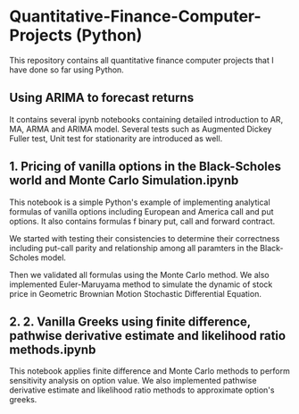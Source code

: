 # Quantitative-Finance-Computer-Projects (Python) 
This repository contains all quantitative finance computer projects that I have done so far using Python.

## Using ARIMA to forecast returns
It contains several ipynb notebooks containing detailed introduction to AR, MA, ARMA and ARIMA model. Several tests such as Augmented Dickey Fuller test, Unit test for stationarity are introduced as well.  

## 1. Pricing of vanilla options in the Black-Scholes world and Monte Carlo Simulation.ipynb
This notebook is a simple Python's example of implementing analytical formulas of vanilla options including European and America call and put options. It also contains formulas f binary put, call and forward contract.

We started with testing their consistencies to determine their correctness including put-call parity and relationship among all paramters in the Black-Scholes model.

Then we validated all formulas using the Monte Carlo method. 
We also implemented Euler-Maruyama method to simulate the dynamic of stock price in Geometric Brownian Motion Stochastic Differential Equation.

## 2. 2. Vanilla Greeks using finite difference, pathwise derivative estimate and likelihood ratio methods.ipynb
This notebook applies finite difference and Monte Carlo methods to perform sensitivity analysis on option value.
We also implemented pathwise derivative estimate and likelihood ratio methods to approximate option's greeks.
